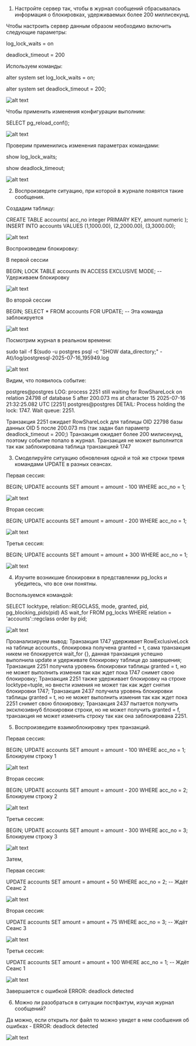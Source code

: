 1. Настройте сервер так, чтобы в журнал сообщений сбрасывалась 
информация о блокировках, удерживаемых более 200 миллисекунд. 

Чтобы настроить сервер данным образом необходимо включить следующие параметры:

log_lock_waits = on

deadlock_timeout = 200

Используем команды:

alter system set log_lock_waits = on;

alter system set deadlock_timeout = 200;


![alt text](image.png)


Чтобы применить изменения конфигурации выполним: 

SELECT pg_reload_conf();

![alt text](image-1.png)

Проверим применились изменения параметрах командами:


show log_lock_waits;

show deadlock_timeout;

![alt text](image-2.png)


2. Воспроизведите ситуацию, при которой в журнале появятся такие 
сообщения.

Создадим таблицу:

CREATE TABLE accounts(
  acc_no integer PRIMARY KEY,
  amount numeric
);
INSERT INTO accounts VALUES (1,1000.00), (2,2000.00), (3,3000.00);

![alt text](image-3.png)

Воспроизведем блокировку:

В первой сессии

BEGIN;
LOCK TABLE accounts IN ACCESS EXCLUSIVE MODE;  -- Удерживаем блокировку

![alt text](image-4.png)


Во второй сессии

BEGIN;
SELECT * FROM accounts FOR UPDATE;  -- Эта команда заблокируется

![alt text](image-5.png)

Посмотрим журнал в реальном времени:

sudo tail -f $(sudo -u postgres psql -c "SHOW data_directory;" -At)/log/postgresql-2025-07-16_195949.log


![alt text](image-6.png)

Видим, что появилось событие:

postgres@postgres LOG:  process 2251 still waiting for RowShareLock on relation 24798 of database 5 after 200.073 ms at character 15
2025-07-16 21:32:25.082 UTC [2251] postgres@postgres DETAIL:  Process holding the lock: 1747. Wait queue: 2251.

Транзакция 2251 ожидает RowShareLock для таблицы OID 22798 базы данных OID 5 после 200.073 ms (так задан бал параметр deadlock_timeout = 200;) 
Транзакция ожидает более 200 милисекунд, поэтому событие попало в журнал. Транзакция не может выполнится так как заблокирована таблица транзакцией 1747

 3. Смоделируйте ситуацию обновления одной и той же строки тремя 
командами UPDATE в разных сеансах.

Первая сессия:

BEGIN;
UPDATE accounts SET amount = amount - 100 WHERE acc_no = 1;

![alt text](image-7.png)

Вторая сессия:

BEGIN;
UPDATE accounts SET amount = amount - 200 WHERE acc_no = 1; 

![alt text](image-8.png)

Третья сессия:

BEGIN;
UPDATE accounts SET amount = amount + 300 WHERE acc_no = 1;

![alt text](image-9.png)


4. Изучите возникшие блокировки в представлении pg_locks и убедитесь, что 
все они понятны. 

Воспользуемся командой:

SELECT locktype, relation::REGCLASS, mode, granted, pid, pg_blocking_pids(pid) AS wait_for
FROM pg_locks WHERE relation = 'accounts'::regclass order by pid;

![alt text](image-10.png)

Проанализируем вывод:
Транзакция 1747 удерживает RowExclusiveLock на таблице accounts., блокировка получена granted = t, сама транзакция никем не блокируется wait_for {}, 
данная транзакция успешно выполнила update и удерживате блокировку таблице до завершения;
Транзакция 2251 получила уровень блокировки таблицы granted = t, но не может выполнить измения так как ждет пока 1747 снимет свою блокировку;
Транзакция 2251 также удерживает блокировку на строке locktype=tuple, но внести измения не может так как ждет снятия блокировки 1747;
Транзакция 2437 получила уровень блокировки таблицы granted = t, но не может выполнить измения так как ждет пока 2251 снимет свою блокировку;
Транзакция 2437 пытается получить эксклюзивнуб блокировки строки, но не может получить granted = f, транзакция не может изменить строку так как она заблокирована 2251.


5. Воспроизведите взаимоблокировку трех транзакций. 

Первая сессия:

BEGIN;
UPDATE accounts SET amount = amount - 100 WHERE acc_no = 1; Блокируем строку 1

![alt text](image-11.png)

Вторая сессия:

BEGIN;
UPDATE accounts SET amount = amount - 200 WHERE acc_no = 2; Блокируем строку 2

![alt text](image-12.png)

Третья сессия:

BEGIN;
UPDATE accounts SET amount = amount - 300 WHERE acc_no = 3; Блокируем строку 3

![alt text](image-13.png)

Затем,

Первая сессия:

UPDATE accounts SET amount = amount + 50 WHERE acc_no = 2; -- Ждёт Сеанс 2

![alt text](image-14.png)

Вторая сессия: 

UPDATE accounts SET amount = amount + 75 WHERE acc_no = 3; -- Ждёт Сеанс 3

![alt text](image-15.png)

Третья сессия:

UPDATE accounts SET amount = amount + 100 WHERE acc_no = 1; -- Ждёт Сеанс 1

![alt text](image-16.png)

Завершается с ошибкой ERROR:  deadlock detected

6. Можно ли разобраться в ситуации постфактум, изучая журнал сообщений?

Да можно, если открыть лог файл то можно увидет в нем сообшения об ошибках - ERROR:  deadlock detected

![alt text](image-17.png)






